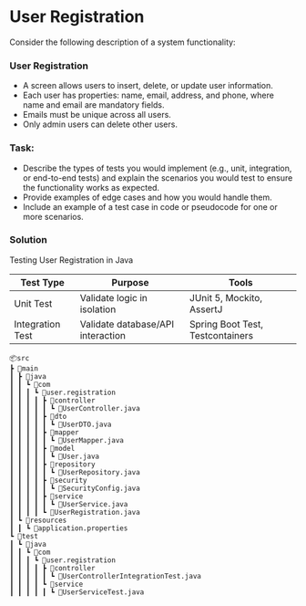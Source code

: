 # User Registration

Consider the following description of a system functionality:

### User Registration

- A screen allows users to insert, delete, or update user information.
- Each user has properties: name, email, address, and phone, where name and email are mandatory fields.
- Emails must be unique across all users.
- Only admin users can delete other users.

### Task:
- Describe the types of tests you would implement (e.g., unit, integration, or end-to-end tests) and explain the scenarios you would test to ensure the functionality works as expected.
- Provide examples of edge cases and how you would handle them.
- Include an example of a test case in code or pseudocode for one or more scenarios.

### Solution

Testing User Registration in Java

|Test Type|            Purpose       | Tools                                 |
|-------------|----------------------|---------------------------------------|
| Unit Test    |Validate logic in isolation| JUnit 5, Mockito, AssertJ             |
| Integration Test |Validate database/API interaction	|   Spring Boot Test, Testcontainers|                                    | 

```
📦src
┣ 📂main
┃ ┣ 📂java
┃ ┃ ┗ 📂com
┃ ┃ ┃ ┗ 📂user.registration
┃ ┃ ┃ ┃ ┣ 📂controller
┃ ┃ ┃ ┃ ┃ ┗ 📜UserController.java
┃ ┃ ┃ ┃ ┣ 📂dto
┃ ┃ ┃ ┃ ┃ ┗ 📜UserDTO.java
┃ ┃ ┃ ┃ ┣ 📂mapper
┃ ┃ ┃ ┃ ┃ ┗ 📜UserMapper.java
┃ ┃ ┃ ┃ ┣ 📂model
┃ ┃ ┃ ┃ ┃ ┗ 📜User.java
┃ ┃ ┃ ┃ ┣ 📂repository
┃ ┃ ┃ ┃ ┃ ┗ 📜UserRepository.java
┃ ┃ ┃ ┃ ┣ 📂security
┃ ┃ ┃ ┃ ┃ ┗ 📜SecurityConfig.java
┃ ┃ ┃ ┃ ┣ 📂service
┃ ┃ ┃ ┃ ┃ ┗ 📜UserService.java
┃ ┃ ┃ ┃ ┗ 📜UserRegistration.java
┃ ┗ 📂resources
┃ ┃ ┗ 📜application.properties
┗ 📂test
┃ ┗ 📂java
┃ ┃ ┗ 📂com
┃ ┃ ┃ ┗ 📂user.registration
┃ ┃ ┃ ┃ ┣ 📂controller
┃ ┃ ┃ ┃ ┃ ┗ 📜UserControllerIntegrationTest.java
┃ ┃ ┃ ┃ ┗ 📂service
┃ ┃ ┃ ┃ ┃ ┗ 📜UserServiceTest.java
```


